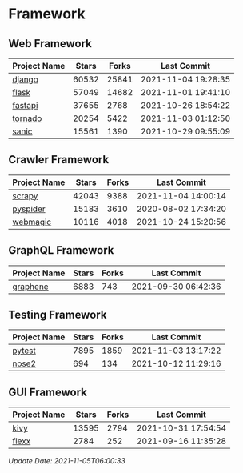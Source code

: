 # Framework

## Web Framework
| Project Name | Stars | Forks | Last Commit |
| ------------ | ----- | ----- | ----------- |
| [django](https://github.com/django/django) | 60532 | 25841 | 2021-11-04 19:28:35 |
| [flask](https://github.com/pallets/flask) | 57049 | 14682 | 2021-11-01 19:41:10 |
| [fastapi](https://github.com/tiangolo/fastapi) | 37655 | 2768 | 2021-10-26 18:54:22 |
| [tornado](https://github.com/tornadoweb/tornado) | 20254 | 5422 | 2021-11-03 01:12:50 |
| [sanic](https://github.com/sanic-org/sanic) | 15561 | 1390 | 2021-10-29 09:55:09 |

## Crawler Framework
| Project Name | Stars | Forks | Last Commit |
| ------------ | ----- | ----- | ----------- |
| [scrapy](https://github.com/scrapy/scrapy) | 42043 | 9388 | 2021-11-04 14:00:14 |
| [pyspider](https://github.com/binux/pyspider) | 15183 | 3610 | 2020-08-02 17:34:20 |
| [webmagic](https://github.com/code4craft/webmagic) | 10116 | 4018 | 2021-10-24 15:20:56 |

## GraphQL Framework
| Project Name | Stars | Forks | Last Commit |
| ------------ | ----- | ----- | ----------- |
| [graphene](https://github.com/graphql-python/graphene) | 6883 | 743 | 2021-09-30 06:42:36 |

## Testing Framework
| Project Name | Stars | Forks | Last Commit |
| ------------ | ----- | ----- | ----------- |
| [pytest](https://github.com/pytest-dev/pytest) | 7895 | 1859 | 2021-11-03 13:17:22 |
| [nose2](https://github.com/nose-devs/nose2) | 694 | 134 | 2021-10-12 11:29:16 |

## GUI Framework
| Project Name | Stars | Forks | Last Commit |
| ------------ | ----- | ----- | ----------- |
| [kivy](https://github.com/kivy/kivy) | 13595 | 2794 | 2021-10-31 17:54:54 |
| [flexx](https://github.com/flexxui/flexx) | 2784 | 252 | 2021-09-16 11:35:28 |

*Update Date: 2021-11-05T06:00:33*